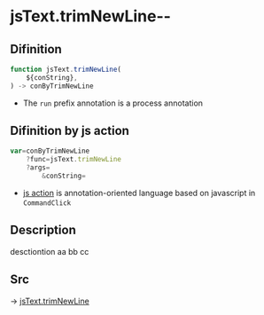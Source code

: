 # jsText.trimNewLine--

## Difinition

```js.js
function jsText.trimNewLine(
	${conString},
) -> conByTrimNewLine
```

- The `run` prefix annotation is a process annotation


## Difinition by js action

```js.js
var=conByTrimNewLine
	?func=jsText.trimNewLine
	?args=
		&conString=
```

- [js action](#) is annotation-oriented language based on javascript in `CommandClick`



## Description

desctiontion aa
bb
cc
## Src

-> [jsText.trimNewLine](https://github.com/puutaro/CommandClick/blob/master/app/src/main/java/com/puutaro/commandclick/fragment_lib/terminal_fragment/js_interface/text/JsText.kt#L11)



